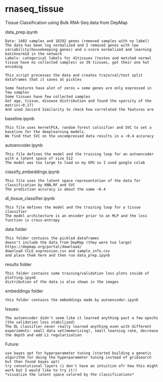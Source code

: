 # rnaseq_tissue
 Tissue Classification using Bulk RNA-Seq data from DepMap

 data_prep.ipynb

    Data: 1402 samples and 18292 genes (removed samples with no label)
    The data has been log normalized and I removed genes with low variability(housekeeping genes) and z-score normalized and learning batchnorm1d in the network
    Labels: categorical labels for 41tissues (testes and matched normal tissue have no collected samples) so 39 tissues, got their one hot encoding

    This script processes the data and creates train/val/test split dataframes that it saves at pickles

    Some features have alot of zeros = some genes are only expressed in few samples
    Some tissues have few collected samples
    Got age, tissue, disease distribution and found the sparsity of the matrix(~0.17)
    And used Jaccard Similarity to check how correlated the features are
 
 baseline.ipynb

    This file uses kernelPCA, random forest calssifier and SVC to set a baseline for the deeplearning models.
    We find that SVC on the uncompressed data results in a ~0.4 accuracy

 autoencoder.ipynb

    This file defines the model and the training loop for an autoencoder with a latent space of size 512
    The model was too large to load on my GPU so I used google colab
 
 classify_embeddings.ipynb
    
    This file uses the latent space representation of the data for classification by KNN,RF and SVC
    The prediction accuracy is about the same ~0.4

 dl_tissue_classifier.ipynb

    This file defines the model and the training loop for a tissue classifier
    The model architecture is an encoder prior to an MLP and the loss function is cross-entropy

 data folder
   
    This folder contains the pickled dataframes
    doesn't include the data from DepMap (they were too large)
    https://depmap.org/portal/download/
    download CCLE_expression.csv and sample_info.csv
    and place them here and then run data_prep.ipynb


 results folder
   
    This folder contains some training/validation loss plots inside of plotting.ipynb
    distribution of the data is also shown in the images

 embeddings folder

    this folder contains the embeddings made by autoencoder.ipynb
 
 Issues:

    The autoencoder didn't seem like it learned anything past a few epochs (the validation loss stabilized)
    The DL classifier never really learned anything even with different experiemnts: small data set(memorizing), small learning rate, decrease the depth and add L1 regularization

 Future:

    use bayes opt for hyperparameter tuning (started building a genetic algorithm for doing the hyperparameter tuning instead of gridsearch but then found bayes opt)
    try convolutional layers (i don't have an intuition ofr how this might work but I would like to try it!)
    *visualize the latent space colored by the classifications*
